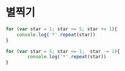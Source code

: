 # 별찍기

```javascript
for (var star = 1; star <= 5; star += 1){
    console.log('*'.repeat(star))
}
```

```javascript
for (var star = 5; star <= 1;  star -= 1){
        console.log('*'.repeat(star))
}
```

